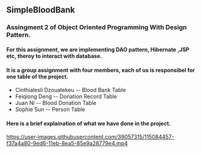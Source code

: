 ## SimpleBloodBank
### Assingment 2 of Object Oriented Programming With Design Pattern. 
#### For this assignment, we are implementing DAO pattern, Hibernate ,JSP etc, theroy to interact with database. 
#### It is a group assignment with four members, each of us is responsibel for one table of the project.
* Cinthialesli Dzouatekeu  -- Blood Bank Table
* Feiqiong Deng -- Donation Record Table
* Juan Ni -- Blood Donation Table
* Sophie Sun -- Person Table

#### Here is a brief explaination of what we have done in the project.

https://user-images.githubusercontent.com/39057315/115084457-f37a4a80-9ed6-11eb-8ea5-85e9a28779e4.mp4

